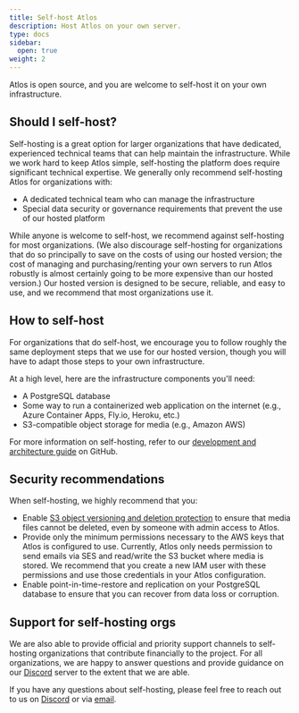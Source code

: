 ```yaml
---
title: Self-host Atlos
description: Host Atlos on your own server.
type: docs
sidebar:
  open: true
weight: 2
---
```


Atlos is open source, and you are welcome to self-host it on your own infrastructure. 

## Should I self-host?
Self-hosting is a great option for larger organizations that have dedicated, experienced technical teams that can help maintain the infrastructure. While we work hard to keep Atlos simple, self-hosting the platform does require significant technical expertise. We generally only recommend self-hosting Atlos for organizations with:
- A dedicated technical team who can manage the infrastructure
- Special data security or governance requirements that prevent the use of our hosted platform

While anyone is welcome to self-host, we recommend against self-hosting for most organizations. (We also discourage self-hosting for organizations that do so principally to save on the costs of using our hosted version; the cost of managing and purchasing/renting your own servers to run Atlos robustly is almost certainly going to be more expensive than our hosted version.) Our hosted version is designed to be secure, reliable, and easy to use, and we recommend that most organizations use it.

## How to self-host
For organizations that do self-host, we encourage you to follow roughly the same deployment steps that we use for our hosted version, though you will have to adapt those steps to your own infrastructure.

At a high level, here are the infrastructure components you'll need:
- A PostgreSQL database
- Some way to run a containerized web application on the internet (e.g., Azure Container Apps, Fly.io, Heroku, etc.)
- S3-compatible object storage for media (e.g., Amazon AWS)

For more information on self-hosting, refer to our [development and architecture guide](https://github.com/atlosdotorg/atlos/blob/main/platform/README.md) on GitHub.

## Security recommendations
When self-hosting, we highly recommend that you:

* Enable [S3 object versioning and deletion protection](https://aws.amazon.com/getting-started/hands-on/protect-data-on-amazon-s3/) to ensure that media files cannot be deleted, even by someone with admin access to Atlos.
* Provide only the minimum permissions necessary to the AWS keys that Atlos is configured to use. Currently, Atlos only needs permission to send emails via SES and read/write the S3 bucket where media is stored. We recommend that you create a new IAM user with these permissions and use those credentials in your Atlos configuration.
* Enable point-in-time-restore and replication on your PostgreSQL database to ensure that you can recover from data loss or corruption.

## Support for self-hosting orgs
We are also able to provide official and priority support channels to self-hosting organizations that contribute financially to the project. For all organizations, we are happy to answer questions and provide guidance on our [Discord](https://discord.gg/gqCcHc9Gav) server to the extent that we are able.

If you have any questions about self-hosting, please feel free to reach out to us on [Discord](https://discord.gg/gqCcHc9Gav) or via [email](contact@atlos.org).